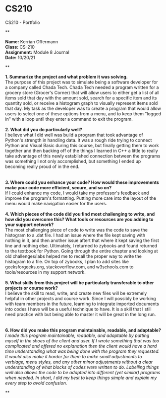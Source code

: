 # CS210
CS210 - Portfolio

**

<b> Name:</b> Kerrian Offermann
<br><b> Class:</b> CS-210
<br><b> Assignment:</b> Module 8 Journal
<br><b> Date:</b> 10/20/21

**

<b> 1. Summarize the project and what problem it was solving. </b>
<br>The purpose of this project was to simulate being a software developer for a company called Chada Tech. Chada Tech needed a program written for a grocery store (Grocer's Corner) that will allow users to either get a list of all items sold that day with the amount sold, search for a specific item and its quantity sold, or receive a histogram graph to visually represent items sold that day. My task as the developer was to create a program that would allow users to select one of these options from a menu, and to keep them "logged in" with a loop until they enter a command to exit the program. </i> 
<br>
<br>
<b> 2. What did you do particularly well? </b>
<br> I believe what I did well was build a program that took advantage of Python's strength in handling data. It was a rough ride trying to connect Python and Visual Basic during this course, but finally getting them to work together and then backing off of the things I learned in C++ a little to really take advantage of this newly established connection between the programs was something I not only accomplished, but something I ended up becoming really proud of in the end. 
<br>
<br>  
<b> 3. Where could you enhance your code? How would these improvements make your code more efficient, secure, and so on? </b>
<br> If I could enhance my code, I would take my professor's feedback and improve the program's formatting. Putting more care into the layout of the menu would make navigation easier for the users.
<br> 
<br>
<b> 4. Which pieces of the code did you find most challenging to write, and how did you overcome this? What tools or resources are you adding to your support network? </b>
<br> The most challenging piece of code to write was the code to save the histogram to a .dat file. I had an issue where the file kept saving with nothing in it, and then another issue aftert that where it kept saving the first line and nothing else. Ultimately, I returned to zybooks and found returned to the textbook for Python. Going through the entire chapter and looking at old challenges/labs helped me to recall the proper way to write the histogram to a file. On top of zybooks, I plan to add sites like geeksforgeeks.org, stackoverflow.com, and w3schools.com to tools/resources in my support network. 
<br> 
<br>
<b> 5. What skills from this project will be particularly transferable to other projects or course work? </b>
<br> I believe the skill to read, write, and create new files will be extremely helpful in other projects and course work. Since I will possibly be working with team members in the future, learning to integrate imported documents into codes I have will be a useful technique to have. It is a skill that I still need practice with but being able to master it will be great in the long run.
<br>
<br>   
<b> 6. How did you make this program maintainable, readable, and adaptable? </b>
<br><i> I made this program maintainable, readable, and adaptable by putting myself in the shoes of the client and user. If I wrote something that was too complicated and offered no explanation then the client would have a hard time understanding what was being done with the program they requested. It would also make it harder for them to make small adjustments to verbiage, menu styles, and any other minor adjustments without a clear understanding of what blocks of codes were written to do. Labelling things well also allows the code to be adapted into different (yet similar) programs when needed. In short, I did my best to keep things simple and explain my every step to avoid confusion. </i> 
<br>
    
**
